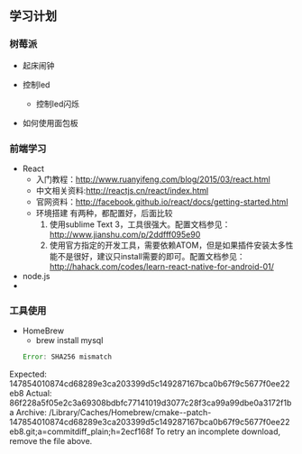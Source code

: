 ## 学习计划

### 树莓派

* 起床闹钟

* 控制led
  
  * 控制led闪烁

* 如何使用面包板

### 前端学习

* React
  * 入门教程：http://www.ruanyifeng.com/blog/2015/03/react.html
  * 中文相关资料:http://reactjs.cn/react/index.html
  * 官网资料：http://facebook.github.io/react/docs/getting-started.html
  * 环境搭建
     有两种，都配置好，后面比较
     1. 使用sublime Text 3，工具很强大。配置文档参见：http://www.jianshu.com/p/2ddfff095e90
     2. 使用官方指定的开发工具，需要依赖ATOM，但是如果插件安装太多性能不是很好，建议只install需要的即可。配置文档参见：http://hahack.com/codes/learn-react-native-for-android-01/
* node.js
* 

### 工具使用
* HomeBrew 
  * brew install mysql
  ```JAVA
  Error: SHA256 mismatch
Expected: 147854010874cd68289e3ca203399d5c149287167bca0b67f9c5677f0ee22eb8
Actual: 86f228a5f05e2c3a69308bdbfc77141019d3077c28f3ca99a99dbe0a3172f1ba
Archive: /Library/Caches/Homebrew/cmake--patch-147854010874cd68289e3ca203399d5c149287167bca0b67f9c5677f0ee22eb8.git;a=commitdiff_plain;h=2ecf168f
To retry an incomplete download, remove the file above.
  ```
